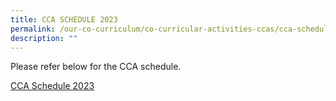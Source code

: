 ```yaml
---
title: CCA SCHEDULE 2023
permalink: /our-co-curriculum/co-curricular-activities-ccas/cca-schedule-2023/
description: ""
---
```

Please refer below for the CCA schedule. 

[CCA Schedule 2023](/files/CCA%20Schedule%20%202023%20dtd%20%205%20Jan%202023.pdf)